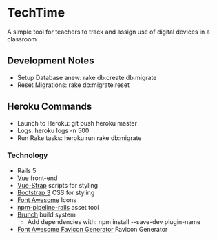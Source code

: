 # TechTime

A simple tool for teachers to track and assign use of digital devices in a classroom

## Development Notes
* Setup Database anew: rake db:create db:migrate
* Reset Migrations: rake db:migrate:reset

## Heroku Commands
* Launch to Heroku: git push heroku master
* Logs: heroku logs -n 500
* Run Rake tasks: heroku run rake db:migrate

### Technology
* Rails 5
* [Vue](https://vuejs.org/) front-end
* [Vue-Strap](https://yuche.github.io/vue-strap/) scripts for styling
* [Bootstrap 3](http://getbootstrap.com/) CSS for styling
* [Font Awesome](http://fontawesome.io/) Icons
* [npm-pipeline-rails](https://github.com/rstacruz/npm-pipeline-rails) asset tool
* [Brunch](http://brunch.io/) build system
    * Add dependencies with: npm install --save-dev plugin-name
* [Font Awesome Favicon Generator](https://paulferrett.com/fontawesome-favicon/) Favicon Generator
